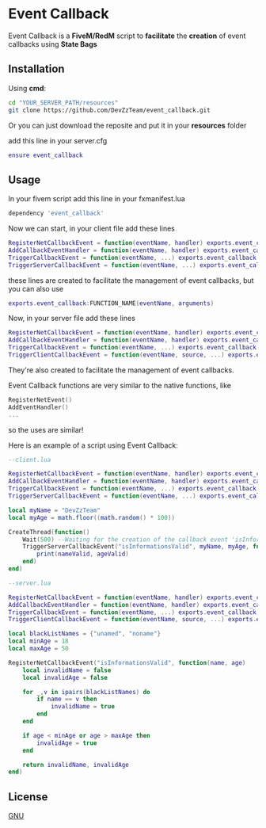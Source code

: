 # Event Callback

Event Callback is a **FiveM/RedM** script to **facilitate** the **creation** of event callbacks using **State Bags**

## Installation

Using **cmd**:
```bash
cd "YOUR_SERVER_PATH/resources"
git clone https://github.com/DevZzTeam/event_callback.git
```
Or you can just download the reposite and put it in your **resources** folder

add this line in your server.cfg
```lua
ensure event_callback
```

## Usage
In your fivem script add this line in your fxmanifest.lua
```lua
dependency 'event_callback'
```
Now we can start, in your client file add these lines
```lua
RegisterNetCallbackEvent = function(eventName, handler) exports.event_callback:RegisterNetCallbackEvent(eventName, handler) end
AddCallbackEventHandler = function(eventName, handler) exports.event_callback:AddCallbackEventHandler(eventName, handler) end
TriggerCallbackEvent = function(eventName, ...) exports.event_callback:TriggerCallbackEvent(eventName, ...) end
TriggerServerCallbackEvent = function(eventName, ...) exports.event_callback:TriggerServerCallbackEvent(eventName, ...) end
```
these lines are created to facilitate the management of event callbacks, but you can also use
```lua
exports.event_callback:FUNCTION_NAME(eventName, arguments)
```
Now, in your server file add these lines
```lua
RegisterNetCallbackEvent = function(eventName, handler) exports.event_callback:RegisterNetCallbackEvent(eventName, handler) end
AddCallbackEventHandler = function(eventName, handler) exports.event_callback:AddCallbackEventHandler(eventName, handler) end
TriggerCallbackEvent = function(eventName, ...) exports.event_callback:TriggerCallbackEvent(eventName, ...) end
TriggerClientCallbackEvent = function(eventName, source, ...) exports.event_callback:TriggerClientCallbackEvent(eventName, source, ...) end
```
They're also created to facilitate the management of event callbacks.

Event Callback functions are very similar to the native functions, like
```lua
RegisterNetEvent()
AddEventHandler()
...
```
so the uses are similar!

Here is an example of a script using Event Callback:
```lua
--client.lua

RegisterNetCallbackEvent = function(eventName, handler) exports.event_callback:RegisterNetCallbackEvent(eventName, handler) end
AddCallbackEventHandler = function(eventName, handler) exports.event_callback:AddCallbackEventHandler(eventName, handler) end
TriggerCallbackEvent = function(eventName, ...) exports.event_callback:TriggerCallbackEvent(eventName, ...) end
TriggerServerCallbackEvent = function(eventName, ...) exports.event_callback:TriggerServerCallbackEvent(eventName, ...) end

local myName = "DevZzTeam"
local myAge = math.floor((math.random() * 100))

CreateThread(function()
    Wait(500) --Waiting for the creation of the callback event 'isInformationsValid' (on the server-side)
    TriggerServerCallbackEvent("isInformationsValid", myName, myAge, function(nameValid, ageValid)
        print(nameValid, ageValid)
    end)
end)
```
```lua
--server.lua

RegisterNetCallbackEvent = function(eventName, handler) exports.event_callback:RegisterNetCallbackEvent(eventName, handler) end
AddCallbackEventHandler = function(eventName, handler) exports.event_callback:AddCallbackEventHandler(eventName, handler) end
TriggerCallbackEvent = function(eventName, ...) exports.event_callback:TriggerCallbackEvent(eventName, ...) end
TriggerClientCallbackEvent = function(eventName, source, ...) exports.event_callback:TriggerClientCallbackEvent(eventName, source, ...) end

local blackListNames = {"unamed", "noname"}
local minAge = 18
local maxAge = 50

RegisterNetCallbackEvent("isInformationsValid", function(name, age)
    local invalidName = false
    local invalidAge = false

    for _,v in ipairs(blackListNames) do
        if name == v then
            invalidName = true
        end
    end

    if age < minAge or age > maxAge then
        invalidAge = true
    end

    return invalidName, invalidAge
end)
```

## License

[GNU](https://choosealicense.com/licenses/gpl-3.0/)
